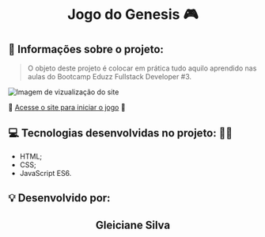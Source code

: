 <h1 align="center"> Jogo do Genesis 🎮 </h1>

## 💬 Informações sobre o projeto:

> O objeto deste projeto é colocar em prática tudo aquilo aprendido nas aulas do Bootcamp Eduzz Fullstack Developer #3.

<img src="./screenshots/banner.png" alt="Imagem de vizualização do site">

🚀 [Acesse o site para iniciar o jogo](https://allbertuu.github.io/game-genesis/) 🚀 


## 💻 Tecnologias desenvolvidas no projeto: 👨‍💻

- HTML;
- CSS;
- JavaScript ES6.



## 💡 Desenvolvido por:

<h2 align="center">Gleiciane Silva</h2>



